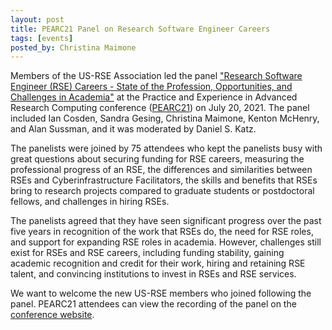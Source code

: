 ```yaml
---
layout: post
title: PEARC21 Panel on Research Software Engineer Careers
tags: [events]
posted_by: Christina Maimone
---
```


Members of the US-RSE Association led the panel ["Research Software Engineer (RSE) Careers - State of the Profession, Opportunities, and Challenges in Academia"](https://pearc21.sched.com/event/kN61/research-software-engineer-rse-careers-state-of-the-profession-opportunities-and-challenges-in-academia) at the Practice and Experience in Advanced Research Computing conference ([PEARC21](https://pearc.acm.org/pearc21/)) on July 20, 2021.  The panel included Ian Cosden, Sandra Gesing, Christina Maimone, Kenton McHenry, and Alan Sussman, and it was moderated by Daniel S. Katz.  

The panelists were joined by 75 attendees who kept the panelists busy with great questions about securing funding for RSE careers, measuring the professional progress of an RSE, the differences and similarities between RSEs and Cyberinfrastructure Facilitators, the skills and benefits that RSEs bring to research projects compared to graduate students or postdoctoral fellows, and challenges in hiring RSEs.  

The panelists agreed that they have seen significant progress over the past five years in recognition of the work that RSEs do, the need for RSE roles, and support for expanding RSE roles in academia.  However, challenges still exist for RSEs and RSE careers, including funding stability, gaining academic recognition and credit for their work, hiring and retaining RSE talent, and convincing institutions to invest in RSEs and RSE services.

We want to welcome the new US-RSE members who joined following the panel.  PEARC21 attendees can view the recording of the panel on the [conference website](https://pearc21.pathable.co/).  
